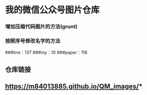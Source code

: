 # 我的微信公众号图片仓库
### 增加压缩代码图片的方法(grunt)
### 按照序号修改名字的方法

###line：137
###my：10
###paper：116

## 仓库链接
## https://m84013885.github.io/QM_images/*
